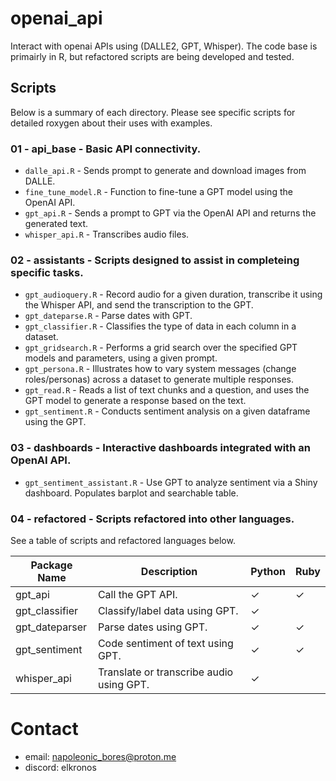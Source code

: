 # openai_api
Interact with openai APIs using (DALLE2, GPT, Whisper). The code base is primairly in R, but refactored scripts are being developed and tested.

## Scripts

Below is a summary of each directory. Please see specific scripts for detailed roxygen about their uses with examples.

### 01 - api_base - Basic API connectivity.
* `dalle_api.R` - Sends prompt to generate and download images from DALLE.
* `fine_tune_model.R` -  Function to fine-tune a GPT model using the OpenAI API.
* `gpt_api.R` - Sends a prompt to GPT via the OpenAI API and returns the generated text. 
* `whisper_api.R` - Transcribes audio files.

### 02 - assistants - Scripts designed to assist in completeing specific tasks.
* `gpt_audioquery.R` - Record audio for a given duration, transcribe it using the Whisper API, and send the transcription to the GPT.
* `gpt_dateparse.R` - Parse dates with GPT.
* `gpt_classifier.R` - Classifies the type of data in each column in a dataset.
* `gpt_gridsearch.R` - Performs a grid search over the specified GPT models and parameters, using a given prompt.
* `gpt_persona.R` - Illustrates how to vary system messages (change roles/personas) across a dataset to generate multiple responses.
* `gpt_read.R` -  Reads a list of text chunks and a question, and uses the GPT model to generate a response based on the text.
* `gpt_sentiment.R` - Conducts sentiment analysis on a given dataframe using the GPT.

### 03 - dashboards - Interactive dashboards integrated with an OpenAI API.
* `gpt_sentiment_assistant.R` - Use GPT to analyze sentiment via a Shiny dashboard. Populates barplot and searchable table.

### 04 - refactored - Scripts refactored into other languages.

See a table of scripts and refactored languages below.

| Package Name   | Description                                                  | Python      | Ruby        |
|----------------|--------------------------------------------------------------|-------------|-------------|
| gpt_api        | Call the GPT API.                     | &#x2713;    | &#x2713;    |
| gpt_classifier | Classify/label data using GPT.        | &#x2713;    |             |
| gpt_dateparser | Parse dates using GPT.      | &#x2713;    | &#x2713;    |
| gpt_sentiment  | Code sentiment of text using GPT.     | &#x2713;    | &#x2713;    |
| whisper_api    | Translate or transcribe audio using GPT. | &#x2713; |             |


# Contact
- email: napoleonic_bores@proton.me
- discord: elkronos

